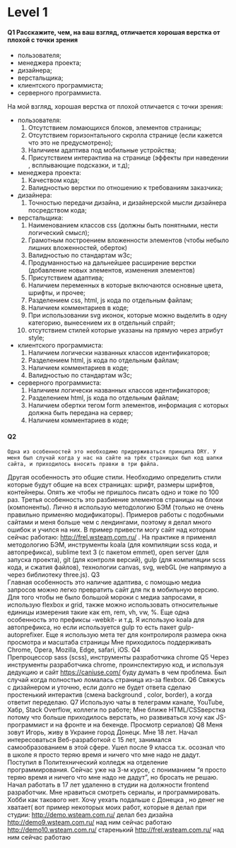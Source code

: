 #  Level 1

#### Q1 Расскажите, чем, на ваш взгляд, отличается хорошая верстка от плохой с точки зрения 
* пользователя; 
* менеджера проекта; 
* дизайнера; 
* верстальщика; 
* клиентского программиста; 
* серверного программиста. 

На мой взгляд, хорошая верстка от плохой отличается с точки зрения:
* пользователя:
	1. Отсутствием ломающихся блоков, элементов страницы;
	2. Отсутствием горизонтального скролла странице (если кажется что это не предусмотрено);
	3. Наличием адаптива под мобильные устройства;
	4. Присутствием интерактива на странице (эффекты при наведении , всплывающие подсказки, и т.д);
* менеджера проекта:
	1. Качеством кода;
	2. Валидностью верстки по отношению к требованиям заказчика;
* дизайнера:
	1. Точностью передачи дизайна, и дизайнерской мысли дизайнера посредством кода;
* верстальщика:
	1. Наименованием классов css (должны быть понятными, нести логический смысл);
	2. Грамотным построением вложенности элементов (чтобы небыло лишних вложенностей, оберток)
	3. Валидностью по стандартам w3c;
	4. Продуманностью на дальнейшее расширение верстки (добавление новых элементов, изменения элементов)
	5. Присутствием адаптива;
	6. Наличием переменных в которые включаются основные цвета, шрифты, и прочее;
	7. Разделением css, html, js кода по отдельным файлам;
	8. Наличием комментариев в коде;
	9. При использовании svg иконок, которые можно выделить в одну категорию, вынесением их в отдельный спрайт;
	10. отсутствием стилей которые указаны на прямую через атрибут style;
* клиентского программиста:
	1. Наличием логически названных классов идентификаторов;
	2. Разделением html, js кода по отдельным файлам;
	3. Наличием комментариев в коде;
	4. Валидностью по стандартам w3c;
* серверного программиста:
	1. Наличием логически названных классов идентификаторов;
	2. Разделением html, js кода по отдельным файлам;
	3. Наличием обертки тегом form элементов, информация с  которых должна быть передана на сервер;
	4. Наличием комментариев в коде;

#### Q2	
	Одна из особенностей это необходимо придерживаться принципа DRY. У меня был случай когда у нас на сайте на трёх страницах был код шапки сайта, и приходилось вносить правки в три файла.
Другая особенность это общие стили. Необходимо определить стили которые будут общие на всех страницах: шрифт, размеры шрифтов, контейнеры. Опять же чтобы не пришлось писать одно и тоже по 100 раз.
Третья особенность это разбиение элементов страницы на блоки (компоненты). Лично я использую методологию БЭМ (только не очень правильно применяю модификаторы).
Примеров работы с подобными сайтами и меня больше чем с лендингами, поэтому я делал много ошибок и учился на них. В пример привести могу сайт над которым сейчас работаю: http://frel.wsteam.com.ru/ . 
На практике я применял методологию БЭМ, инструменты koala (для компиляции scss кода, и автопрефикса), sublime text 3 (с пакетом emmet), open server (для запуска проекта), git (для контроля версий), gulp (для компиляции scss кода, и сжатия файлов), технологии canvas, svg, webGL (не напрямую а через библиотеку three.js).
Q3	
	Главная особенность это наличие адаптива, с помощью медиа запросов можно легко превратить сайт для пк в мобильную версию. Для того чтобы не было большой мороки с медиа запросами, я использую flexbox и grid, также можно использовать относительные единицы измерения такие как em, rem, vh, vw, %.
	Еще одна особенность это префиксы -webkit- и т.д. Я использую koala для автопрефикса, но если используется gulp то есть пакет gulp-autoprefixer.
	Еще я использую мета тег для контролироля размера окна просмотра и масштаба страницы
<meta name="viewport" content="width=device-width, initial-scale=1">
	Мне приходилось поддерживать Chrome, Opera, Mozilla, Edge, safari, iOS.
Q4	
	Препроцессор sass (scss), инструменты разработчика chrome
Q5
Через инструменты разработчика chrome, проинспектирую код, и используя дедукцию и сайт https://caniuse.com/ буду думать в чем проблема.
Был случай когда полностью ломалась страница из-за flexbox.
Q6
	Свяжусь с дизайнером и уточню, если долго не будет ответа сделаю простенький интерактив (смена background , color, border), а когда ответит переделаю. 
Q7
Использую чаты в телеграмм канале, YouTube, Хабр, Stack Overflow, коллеги по работе; 
Мне ближе HTML/CSSверстка потому что больше приходилось верстать, но развиваться хочу как JS-программист и на фронте и на бекенде.
Просмотр сериалов)
Q8
Меня зовут Игорь, живу в Украине город Донецк. Мне 18 лет. Начал интересоваться Веб-разработкой с 15 лет, занимался самообразованием в этой сфере. Ушел после 9 класса т.к. осознал что в школе я просто теряю время и ничего что мне надо не дадут. Поступил в Политехнический колледж на отделение программирования. Сейчас уже на 3-м курсе, с пониманием “я просто теряю время и ничего что мне надо не дадут”, но бросать не решаю. Начал работать в 17 лет удаленно в студии на должности frontend разработчик. Мне нравиться смотреть сериалы, и программировать. Хобби как такового нет. Хочу уехать подальше с Донецка , но денег не хватает(
вот пример некоторых моих работ, которые я делал при студии:
http://demo.wsteam.com.ru/ делал без дизайна
http://demo9.wsteam.com.ru/ над ним сейчас работаю
http://demo10.wsteam.com.ru/ старенький 
http://frel.wsteam.com.ru/ над ним сейчас работаю 



